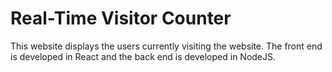 # Real-Time Visitor Counter

This website displays the users currently visiting the website. The front end is developed in React and the back end is developed in NodeJS.
